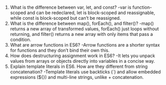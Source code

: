 1) What is the difference between var, let, and const?
-var is function-scoped and can be redeclared, let is block-scoped and reassignable, while const is block-scoped but can’t be reassigned.
2) What is the difference between map(), forEach(), and filter()?
-map() returns a new array of transformed values, forEach() just loops without returning, and filter() returns a new array with only items that pass a condition.
3) What are arrow functions in ES6?
-Arrow functions are a shorter syntax for functions and they don’t bind their own this.
4) How does destructuring assignment work in ES6?
-It lets you unpack values from arrays or objects directly into variables in a concise way.
5) Explain template literals in ES6. How are they different from string concatenation?
-Template literals use backticks (`) and allow embedded expressions (${}) and multi-line strings, unlike + concatenation.